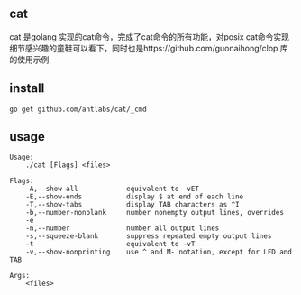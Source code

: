 ## cat
cat 是golang 实现的cat命令，完成了cat命令的所有功能，对posix cat命令实现细节感兴趣的童鞋可以看下，同时也是https://github.com/guonaihong/clop 库的使用示例

## install
```
go get github.com/antlabs/cat/_cmd
```
## usage
```console
Usage:
    ./cat [Flags] <files> 

Flags:
    -A,--show-all            equivalent to -vET
    -E,--show-ends           display $ at end of each line
    -T,--show-tabs           display TAB characters as ^I
    -b,--number-nonblank     number nonempty output lines, overrides
    -e                       
    -n,--number              number all output lines
    -s,--squeeze-blank       suppress repeated empty output lines
    -t                       equivalent to -vT
    -v,--show-nonprinting    use ^ and M- notation, except for LFD and TAB

Args:
    <files>  
```